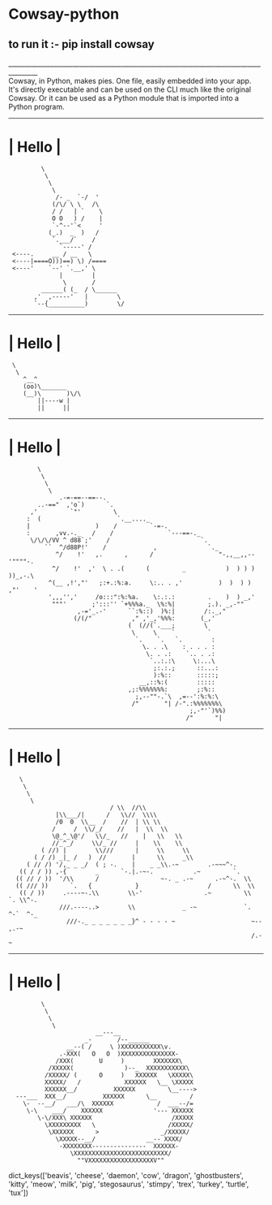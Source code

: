 # Cowsay-python
to run it :- pip install cowsay
------------------------------------------------------------
_______________________________________________________________________________________<br>
Cowsay, in Python, makes pies. One file, easily embedded into your app. It's directly executable and can be used on the CLI much like the original Cowsay. Or it can be used as a Python module that is imported into a Python program.<br>
  _____
| Hello |
  =====
             \
              \
               \
                \
                 /- _  `-/  '
                (/\/ \ \   /\
                / /   | `    \
                O O   ) /    |
                `-^--'`<     '
               (_.)  _  )   /
                `.___/`    /
                  `-----' /
     <----.     __ / __   \
     <----|====O)))==) \) /====
     <----'    `--' `.__,' \
                  |        |
                   \       /
             ______( (_  / \______
           ,'  ,-----'   |        \
           `--{__________)        \/
  _____
| Hello |
  =====
     \
      \
        ^__^
        (oo)\_______
        (__)\       )\/\
            ||----w |
            ||     ||
  _____
| Hello |
  =====
            \
             \
              \
               \
                  .-=-==--==--.
            ..-=="  ,'o`)      `.
          ,'         `"'         \
         :  (                     `.__...._
         |                  )    /         `-=-.
         :       ,vv.-._   /    /               `---==-._
          \/\/\/VV ^ d88`;'    /                         `.
              ``  ^/d88P!'    /             ,              `._
                 ^/    !'   ,.      ,      /                  "-,,__,,--'""""-.
                ^/    !'  ,'  \ . .(      (         _           )  ) ) ) ))_,-.\
               ^(__ ,!',"'   ;:+.:%:a.     \:.. . ,'          )  )  ) ) ,"'    '
               ',,,'','     /o:::":%:%a.    \:.:.:         .    )  ) _,'
                """'       ;':::'' `+%%%a._  \%:%|         ;.). _,-""
                       ,-='_.-'      ``:%::)  )%:|        /:._,"
                      (/(/"           ," ,'_,'%%%:       (_,'
                                     (  (//(`.___;        \
                                      \     \    `         `
                                       `.    `.   `.        :
                                         \. . .\    : . . . :
                                          \. . .:    `.. . .:
                                           `..:.:\     \:...\
                                            ;:.:.;      ::...:
                                            ):%::       :::::;
                                        __,::%:(        :::::
                                     ,;:%%%%%%%:        ;:%::
                                       ;,--""-.`\  ,=--':%:%:\
                                      /"       "| /-".:%%%%%%%\
                                                      ;,-"'`)%%)
                                                     /"      "|
  _____
| Hello |
  =====
       \
        \
         \
          \
                                / \\  //\\
                 |\\___/|      /   \\//  \\\\
                 /0  0  \\__  /    //  | \\ \\
                /     /  \\/_/    //   |  \\  \\
                \@_^_\@'/   \\/_   //    |   \\   \\
                //_^_/     \\/_ //     |    \\    \\
             ( //) |        \\///      |     \\     \\
           ( / /) _|_ /   )  //       |      \\     _\\
         ( // /) '/,_ _ _/  ( ; -.    |    _ _\\.-~        .-~~~^-.
       (( / / )) ,-{        _      `-.|.-~-.           .~         `.
      (( // / ))  '/\\      /                 ~-. _ .-~      .-~^-.  \\
      (( /// ))      `.   {            }                   /      \\  \\
       (( / ))     .----~-.\\        \\-'                 .~         \\  `. \\^-.
                  ///.----..>        \\             _ -~             `.  ^-`  ^-_
                    ///-._ _ _ _ _ _ _}^ - - - - ~                     ~-- ,.-~
                                                                       /.-~
  _____
| Hello |
  =====
             \
              \
               \
                \
                            __---__
                         _-       /--______
                    __--( /     \ )XXXXXXXXXXX\v.
                  .-XXX(   O   O  )XXXXXXXXXXXXXXX-
                 /XXX(       U     )        XXXXXXX\
               /XXXXX(              )--_  XXXXXXXXXXX\
              /XXXXX/ (      O     )   XXXXXX   \XXXXX\
              XXXXX/   /            XXXXXX   \__ \XXXXX
              XXXXXX__/          XXXXXX         \__---->
      ---___  XXX__/          XXXXXX      \__         /
        \-  --__/   ___/\  XXXXXX            /  ___--/=
         \-\    ___/    XXXXXX              '--- XXXXXX
            \-\/XXX\ XXXXXX                      /XXXXX
              \XXXXXXXXX   \                    /XXXXX/
               \XXXXXX      >                 _/XXXXX/
                 \XXXXX--__/              __-- XXXX/
                  -XXXXXXXX---------------  XXXXXX-
                     \XXXXXXXXXXXXXXXXXXXXXXXXXX/
                       ""VXXXXXXXXXXXXXXXXXXV""
dict_keys(['beavis', 'cheese', 'daemon', 'cow', 'dragon', 'ghostbusters', 'kitty', 'meow', 'milk', 'pig', 'stegosaurus', 'stimpy', 'trex', 'turkey', 'turtle', 'tux'])
